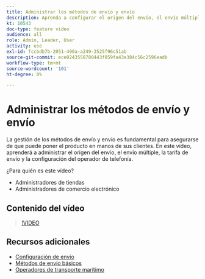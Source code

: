 ```yaml
---
title: Administrar los métodos de envío y envío
description: Aprenda a configurar el origen del envío, el envío múltiple, la tarifa de envío y la configuración del operador de telefonía para su tienda de comercio.
kt: 10543
doc-type: feature video
audience: all
role: Admin, Leader, User
activity: use
exl-id: fccbdb7b-2051-490a-a249-3525f96c51ab
source-git-commit: ece0243558780443f859fa43e384c56c2596eadb
workflow-type: tm+mt
source-wordcount: '101'
ht-degree: 0%

---
```


# Administrar los métodos de envío y envío

La gestión de los métodos de envío y envío es fundamental para asegurarse de que puede poner el producto en manos de sus clientes. En este vídeo, aprenderá a administrar el origen del envío, el envío múltiple, la tarifa de envío y la configuración del operador de telefonía.

¿Para quién es este vídeo?

- Administradores de tiendas
- Administradores de comercio electrónico

## Contenido del vídeo

>[!VIDEO](https://video.tv.adobe.com/v/343658?quality=12&learn=on)

## Recursos adicionales

- [Configuración de envío](https://docs.magento.com/user-guide/shipping/shipping-settings.html)
- [Métodos de envío básicos](https://docs.magento.com/user-guide/shipping/methods-basic.html)
- [Operadores de transporte marítimo](https://docs.magento.com/user-guide/shipping/carriers.html)
